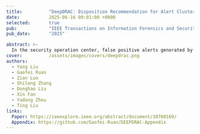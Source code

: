 ```yaml
---
title:          "DeepDRAC: Disposition Recommendation for Alert Clusters Based on Security Event Patterns"
date:           2025-06-16 00:01:00 +0800
selected:       true
pub:            "IEEE Transactions on Information Forensics and Security"
pub_date:       "2025"

abstract: >-
  In the security operation center, false positive alerts generated by security devices overwhelm security operators, leading to alert fatigue and inefficiency in identifying real threats. This paper introduces DeepDRAC, a disposition recommendation method for alert clusters that is based on security event patterns. Our main idea is to reconstruct isolated alerts into security events and capture their essential threat characteristics as patterns. By recommending pattern information, we enable batch interpretable disposal of alerts. First, DeepDRAC aggregates correlated alerts to a graph, representing a security event. Then, it extracts the features of the security event from two aspects: basic features via statistical methods and detailed features via a carefully designed Graph Neural Network (GNN) that focuses on edge features. Since many false alerts triggered by the same cause often recur in a fixed pattern, DeepDRAC translates basic features into interpretable descriptors to define the basic pattern, whereas GNN embeddings complement detailed semantic information, serving as the detailed pattern, together forming the pattern of the security event. The pattern describes the critical information of the security event, so security events with the same pattern are clustered for batch processing. Finally, with few manually labeled security events, DeepDRAC can conduct automatic disposition recommendations for newly arrived alerts, significantly reducing the workload of alert analysis. We evaluate our approach on two benchmark datasets (i.e., DARPA 1999 and CIC-IDS2017) and a real-world dataset from a large power company. The extensive experimental results demonstrate that our approach can alleviate alert fatigue more efficiently and accurately than the two state-of-the-art defense approaches can.
cover:          /assets/images/covers/deepdrac.png
authors:
  - Yang Liu
  - Gaofei Ruan
  - Zian Luo
  - Shilong Zhang
  - Donghao Liu
  - Xin Fan
  - Yadong Zhou
  - Ting Liu
links:
  Paper: https://ieeexplore.ieee.org/abstract/document/10760169/
  Appendix: https://github.com/Gaofei-Ruan/DEEPDRAC-Appendix
---
```


